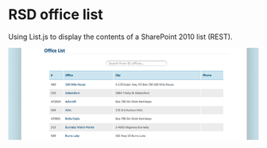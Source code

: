 RSD office list
===============

Using List.js to display the contents of a SharePoint 2010 list (REST).

![screenshot](screenshot.jpg)
